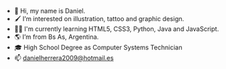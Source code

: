 - 👋 Hi, my name is Daniel.
- 🖌️ I’m interested on illustration, tattoo and graphic design.
- 👨‍💻 I'm currently learning HTML5, CSS3, Python, Java and JavaScript. 
- 🌎 I’m from Bs As, Argentina.
- 🎓 High School Degree as Computer Systems Technician
- 📫 danielherrera2009@hotmail.es
